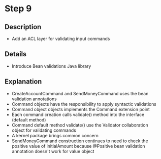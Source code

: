 # Step 9

## Description

- Add an ACL layer for validating input commands

## Details

- Introduce Bean validations Java library

## Explanation

- CreateAccountCommand and SendMoneyCommand uses the bean validation annotations
- Command objects have the responsibility to apply syntactic validations
- Command object objects implements the Command extension point
- Each command creation calls validate() method into the interface (default method)
- Command default method validate() use the Validator collaboration object for validating commands
- A kernel package brings common concern
- SendMoneyCommand construction continues to need to check the positive value of initialAmount because @Positive bean
  validation annotation doesn't work for value object 
